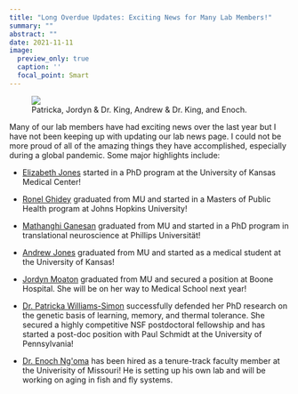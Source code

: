 ```yaml
---
title: "Long Overdue Updates: Exciting News for Many Lab Members!"
summary: ""
abstract: ""
date: 2021-11-11
image:
  preview_only: true
  caption: ''
  focal_point: Smart
---
```


<figure>
<img src="groupnews.png">
<figcaption>Patricka, Jordyn & Dr. King, Andrew & Dr. King, and Enoch.</figcaption>
</figure>

Many of our lab members have had exciting news over the last year but I have not been keeping up with updating our lab news page. I could not be more proud of all of the amazing things they have accomplished, especially during a global pandemic. Some major highlights include:

- [Elizabeth Jones](/authors/aejones/) started in a PhD program at the University of Kansas Medical Center!

- [Ronel Ghidey](/authors/c1ghidey/) graduated from MU and started in a Masters of Public Health program at Johns Hopkins University!

- [Mathanghi Ganesan](/authors/b4ganesan/) graduated from MU and started in a PhD program in translational neuroscience at Phillips Universität!

- [Andrew Jones](/authors/c2jones/) graduated from MU and started as a medical student at the University of Kansas!

- [Jordyn Moaton](/authors/c3jones/) graduated from MU and secured a position at Boone Hospital. She will be on her way to Medical School next year!

- [Dr. Patricka Williams-Simon](/authors/b2williamssimon/) successfully defended her PhD research on the genetic basis of learning, memory, and thermal tolerance. She secured a highly competitive NSF postdoctoral fellowship and has started a post-doc position with Paul Schmidt at the University of Pennsylvania! 

- [Dr. Enoch Ng'oma](/authors/angoma/) has been hired as a tenure-track faculty member at the Univerisity of Missouri! He is setting up his own lab and will be working on aging in fish and fly systems. 




